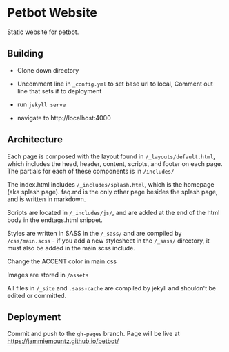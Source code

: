 # Petbot Website

Static website for petbot.

## Building

- Clone down directory

- Uncomment line in `_config.yml` to set base url to local, Comment out line that sets if to deployment

- run `jekyll serve`

- navigate to http://localhost:4000

## Architecture

Each page is composed with the layout found in `/_layouts/default.html`, which includes the head, header, content, scripts, and footer on each page. The partials for each of these components is in `/includes/`

The index.html includes `/_includes/splash.html`, which is the homepage (aka splash page). faq.md is the only other page besides the splash page, and is written in markdown.

Scripts are located in `/_includes/js/`, and are added at the end of the html body in the endtags.html snippet.

Styles are written in SASS in the `/_sass/` and are compiled by `/css/main.scss` - if you add a new stylesheet in the `/_sass/` directory, it must also be added in the main.scss include.

Change the ACCENT color in main.css

Images are stored in `/assets`

All files in `/_site` and `.sass-cache` are compiled by jekyll and shouldn't be edited or committed.

## Deployment

Commit and push to the `gh-pages` branch. Page will be live at https://jammiemountz.github.io/petbot/
